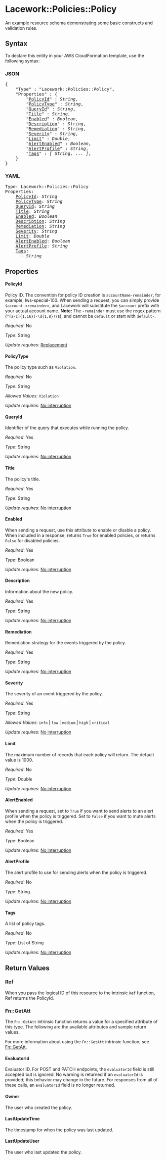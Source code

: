 # Lacework::Policies::Policy

An example resource schema demonstrating some basic constructs and validation rules.

## Syntax

To declare this entity in your AWS CloudFormation template, use the following syntax:

### JSON

<pre>
{
    "Type" : "Lacework::Policies::Policy",
    "Properties" : {
        "<a href="#policyid" title="PolicyId">PolicyId</a>" : <i>String</i>,
        "<a href="#policytype" title="PolicyType">PolicyType</a>" : <i>String</i>,
        "<a href="#queryid" title="QueryId">QueryId</a>" : <i>String</i>,
        "<a href="#title" title="Title">Title</a>" : <i>String</i>,
        "<a href="#enabled" title="Enabled">Enabled</a>" : <i>Boolean</i>,
        "<a href="#description" title="Description">Description</a>" : <i>String</i>,
        "<a href="#remediation" title="Remediation">Remediation</a>" : <i>String</i>,
        "<a href="#severity" title="Severity">Severity</a>" : <i>String</i>,
        "<a href="#limit" title="Limit">Limit</a>" : <i>Double</i>,
        "<a href="#alertenabled" title="AlertEnabled">AlertEnabled</a>" : <i>Boolean</i>,
        "<a href="#alertprofile" title="AlertProfile">AlertProfile</a>" : <i>String</i>,
        "<a href="#tags" title="Tags">Tags</a>" : <i>[ String, ... ]</i>,
    }
}
</pre>

### YAML

<pre>
Type: Lacework::Policies::Policy
Properties:
    <a href="#policyid" title="PolicyId">PolicyId</a>: <i>String</i>
    <a href="#policytype" title="PolicyType">PolicyType</a>: <i>String</i>
    <a href="#queryid" title="QueryId">QueryId</a>: <i>String</i>
    <a href="#title" title="Title">Title</a>: <i>String</i>
    <a href="#enabled" title="Enabled">Enabled</a>: <i>Boolean</i>
    <a href="#description" title="Description">Description</a>: <i>String</i>
    <a href="#remediation" title="Remediation">Remediation</a>: <i>String</i>
    <a href="#severity" title="Severity">Severity</a>: <i>String</i>
    <a href="#limit" title="Limit">Limit</a>: <i>Double</i>
    <a href="#alertenabled" title="AlertEnabled">AlertEnabled</a>: <i>Boolean</i>
    <a href="#alertprofile" title="AlertProfile">AlertProfile</a>: <i>String</i>
    <a href="#tags" title="Tags">Tags</a>: <i>
      - String</i>
</pre>

## Properties

#### PolicyId

Policy ID. The convention for policy ID creation is `accountName-remainder`, for example, lws-special-100. When sending a request, you can simply provide `$account-<remainder>`, and Lacework will substitute the `$account` prefix with your actual account name. **Note:** The `-remainder` must use the regex pattern (`^[a-z]{1,16}(-\d{1,8})?$`), and cannot be `default` or start with `default-`.

_Required_: No

_Type_: String

_Update requires_: [Replacement](https://docs.aws.amazon.com/AWSCloudFormation/latest/UserGuide/using-cfn-updating-stacks-update-behaviors.html#update-replacement)

#### PolicyType

The policy type such as `Violation`.

_Required_: No

_Type_: String

_Allowed Values_: <code>Violation</code>

_Update requires_: [No interruption](https://docs.aws.amazon.com/AWSCloudFormation/latest/UserGuide/using-cfn-updating-stacks-update-behaviors.html#update-no-interrupt)

#### QueryId

Identifier of the query that executes while running the policy.

_Required_: Yes

_Type_: String

_Update requires_: [No interruption](https://docs.aws.amazon.com/AWSCloudFormation/latest/UserGuide/using-cfn-updating-stacks-update-behaviors.html#update-no-interrupt)

#### Title

The policy's title.

_Required_: Yes

_Type_: String

_Update requires_: [No interruption](https://docs.aws.amazon.com/AWSCloudFormation/latest/UserGuide/using-cfn-updating-stacks-update-behaviors.html#update-no-interrupt)

#### Enabled

When sending a request, use this attribute to enable or disable a policy. When included in a response, returns `True` for enabled policies, or returns `False` for disabled policies.

_Required_: Yes

_Type_: Boolean

_Update requires_: [No interruption](https://docs.aws.amazon.com/AWSCloudFormation/latest/UserGuide/using-cfn-updating-stacks-update-behaviors.html#update-no-interrupt)

#### Description

Information about the new policy.

_Required_: Yes

_Type_: String

_Update requires_: [No interruption](https://docs.aws.amazon.com/AWSCloudFormation/latest/UserGuide/using-cfn-updating-stacks-update-behaviors.html#update-no-interrupt)

#### Remediation

Remediation strategy for the events triggered by the policy.

_Required_: Yes

_Type_: String

_Update requires_: [No interruption](https://docs.aws.amazon.com/AWSCloudFormation/latest/UserGuide/using-cfn-updating-stacks-update-behaviors.html#update-no-interrupt)

#### Severity

The severity of an event triggered by the policy.

_Required_: Yes

_Type_: String

_Allowed Values_: <code>info</code> | <code>low</code> | <code>medium</code> | <code>high</code> | <code>critical</code>

_Update requires_: [No interruption](https://docs.aws.amazon.com/AWSCloudFormation/latest/UserGuide/using-cfn-updating-stacks-update-behaviors.html#update-no-interrupt)

#### Limit

The maximum number of records that each policy will return. The default value is 1000.

_Required_: No

_Type_: Double

_Update requires_: [No interruption](https://docs.aws.amazon.com/AWSCloudFormation/latest/UserGuide/using-cfn-updating-stacks-update-behaviors.html#update-no-interrupt)

#### AlertEnabled

When sending a request, set to `True` if you want to send alerts to an alert profile when the policy is triggered. Set to `False` if you want to mute alerts when the policy is triggered.

_Required_: Yes

_Type_: Boolean

_Update requires_: [No interruption](https://docs.aws.amazon.com/AWSCloudFormation/latest/UserGuide/using-cfn-updating-stacks-update-behaviors.html#update-no-interrupt)

#### AlertProfile

The alert profile to use for sending alerts when the policy is triggered.

_Required_: No

_Type_: String

_Update requires_: [No interruption](https://docs.aws.amazon.com/AWSCloudFormation/latest/UserGuide/using-cfn-updating-stacks-update-behaviors.html#update-no-interrupt)

#### Tags

A list of policy tags.

_Required_: No

_Type_: List of String

_Update requires_: [No interruption](https://docs.aws.amazon.com/AWSCloudFormation/latest/UserGuide/using-cfn-updating-stacks-update-behaviors.html#update-no-interrupt)

## Return Values

### Ref

When you pass the logical ID of this resource to the intrinsic `Ref` function, Ref returns the PolicyId.

### Fn::GetAtt

The `Fn::GetAtt` intrinsic function returns a value for a specified attribute of this type. The following are the available attributes and sample return values.

For more information about using the `Fn::GetAtt` intrinsic function, see [Fn::GetAtt](https://docs.aws.amazon.com/AWSCloudFormation/latest/UserGuide/intrinsic-function-reference-getatt.html).

#### EvaluatorId

Evaluator ID. For POST and PATCH endpoints, the `evaluatorId` field is still accepted but is ignored. No warning is returned if an `evaluatorId` is provided; this behavior may change in the future. For responses from all of these calls, an `evaluatorId` field is no longer returned.

#### Owner

The user who created the policy.

#### LastUpdateTime

The timestamp for when the policy was last updated.

#### LastUpdateUser

The user who last updated the policy.

